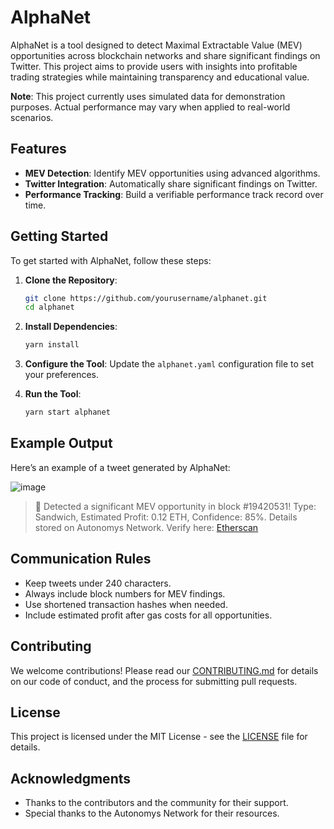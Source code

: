# AlphaNet

AlphaNet is a tool designed to detect Maximal Extractable Value (MEV) opportunities across blockchain networks and share significant findings on Twitter. This project aims to provide users with insights into profitable trading strategies while maintaining transparency and educational value.

**Note**: This project currently uses simulated data for demonstration purposes. Actual performance may vary when applied to real-world scenarios.

## Features

- **MEV Detection**: Identify MEV opportunities using advanced algorithms.
- **Twitter Integration**: Automatically share significant findings on Twitter.
- **Performance Tracking**: Build a verifiable performance track record over time.

## Getting Started

To get started with AlphaNet, follow these steps:

1. **Clone the Repository**:
   ```bash
   git clone https://github.com/yourusername/alphanet.git
   cd alphanet
   ```

2. **Install Dependencies**:
   ```bash
   yarn install
   ```

3. **Configure the Tool**:
   Update the `alphanet.yaml` configuration file to set your preferences.

4. **Run the Tool**:
   ```bash
   yarn start alphanet
   ```

## Example Output

Here’s an example of a tweet generated by AlphaNet:

![image](https://github.com/user-attachments/assets/26c836e5-7e7b-4069-8a5f-267616ae46be)


> 🚀 Detected a significant MEV opportunity in block #19420531! Type: Sandwich, Estimated Profit: 0.12 ETH, Confidence: 85%. Details stored on Autonomys Network. Verify here: [Etherscan](https://etherscan.io/)

## Communication Rules

- Keep tweets under 240 characters.
- Always include block numbers for MEV findings.
- Use shortened transaction hashes when needed.
- Include estimated profit after gas costs for all opportunities.

## Contributing

We welcome contributions! Please read our [CONTRIBUTING.md](CONTRIBUTING.md) for details on our code of conduct, and the process for submitting pull requests.

## License

This project is licensed under the MIT License - see the [LICENSE](LICENSE) file for details.

## Acknowledgments

- Thanks to the contributors and the community for their support.
- Special thanks to the Autonomys Network for their resources.

